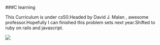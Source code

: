###C learning

This Curriculum is under cs50.Headed by David J. Malan , awesome professor.Hopefully I can finished this problem sets next year.Shifted to ruby on rails and javascript.

![](http://i.giphy.com/lS19MXRmUvMA.gif)
